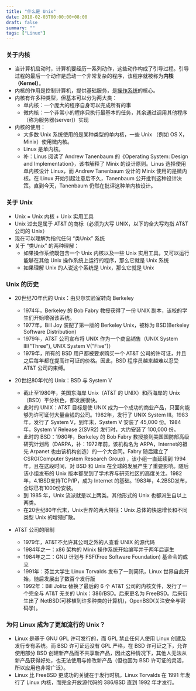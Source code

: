 ```yaml
---
title: "什么是 Unix"
date: 2018-02-03T00:00:00+08:00
draft: false
summary: ""
tags: ["Linux"]
---
```


### 关于内核

* 当计算机启动时，计算机要经历一系列动作，这些动作构成了引导过程。引导过程的最后一个动作是启动一个非常复杂的程序，该程序就被称为**内核（Kernel）**。
* 内核的作用是控制计算机，提供基础服务，是[操作系统](/posts/2017/10/02/vbird-linux-01/#os)的核心。
* 内核有许多种类型，但基本可以分为两大类：
    * 单内核：一个庞大的程序自身可以完成所有的事
    * 微内核：一个非常小的程序只执行最基本的任务，其余通过调用其他程序（称为服务器(server)）实现
* 内核的使用：
    * 大多数 Unix 系统使用的是某种类型的单内核，一些 Unix （例如 OS X，Minix）使用微内核。
    * Linux 是单内核。
    * 补：Linus 阅读了 Andrew Tanenbaum 的《Operating System: Design and Implementation》，该书解释了 Minix 的设计原则。Linus 选择使用单内核设计 Linux，而 Andrew Tanenbaum 设计的 Minix 使用的是微内核。在 Linux 开始引起注意后不久，Tanenbaum 公开批判这种设计决策。直到今天，Tanenbaum 仍然在批评这种单内核设计。
    
### 关于 Unix

* Unix = Unix 内核 + Unix 实用工具
* Unix 过去是属于 AT&T 的商标（必须为大写 UNIX，以下的全大写均指 AT&T 公司的 Unix）
* 现在可以理解为指代任何 “类Unix” 系统
* 关于 “类Unix” 的两种理解：
    * 如果操作系统既包含一个 Unix 内核以及一些 Unix 实用工具，又可以运行能够在其他 Unix 操作系统上运行的程序，那么它就是 Unix 系统
    * 如果理解 Unix 的人说这个系统是 Unix，那么它就是 Unix

### Unix 的历史

* 20世纪70年代的 Unix：由贝尔实验室转向 Berkeley
    * 1974年，Berkeley 的 Bob Fabry 教授获得了一份 UNIX 副本，该校的学生们开始增强该系统。
    * 1977年，Bill Joy 装配了第一版的 Berkeley Unix，被称为 BSD(Berkeley Software Distribution)
    * 1979年，AT&T 公司宣布将 UNIX 作为一个商品销售（UNIX System III("Three"), UNIX System V("Five")）
    * 1979年，所有的 BSD 用户都被要求购买一个 AT&T 公司的许可证，并且之后每年都在提高许可证的价格。因此，BSD 程序员越来越难以忍受 AT&T 公司的束缚。

* 20世纪80年代的 Unix：BSD 与 System V
    * 截止至1980年，美国东海岸 Unix（AT&T 的 UNIX）和西海岸的 Unix（BSD）平分秋色，都发展很快。
    * 此时的 UNIX：AT&T 目标是使 UNIX 成为一个成功的商业产品，只面向能够为许可证付大量金钱的公司。1982年，发行了 UNIX System III。1983年，发行了 System V，到年末，System V 安装了 45,000 份。1984年，System V Release 2(SVR2) 发行时，大约安装了 100,000 份。
    * 此时的 BSD：1980年，Berkeley 的 Bob Fabry 教授接到美国国防部高级研究计划局（DARPA，补：1972年前，该机构名为 ARPA，Internet的祖先 Arpanet 也由该机构创造）的一个大合同。Fabry 随后建立了 CSRG(Computer System Research Group) ，该小组一直延续到 1994 年，且在这段时间，对 BSD 和 Unix 在全球的发展产生了重要影响。随后该小组发布的 Unix 版本都受到了学术界与研究社区的高度关注。1982年，4.1BSD支持TCP/IP，成为 Internet 的基础。1983年，4.2BSD发布，全球已有1000份安装。
    * 到 1985 年，Unix 流派就是以上两类。其他形式的 Unix 也都派生自以上两类。
    * 在20世纪80年代末，Unix世界的两大特征：Unix 总体的快速增长和不同类型 Unix 的增殖扩散。

* AT&T 公司的限制
    * 1979年，AT&T不允许其公司之外的人查看 UNIX 的源代码
    * 1984年之一：x86 架构的 Minix 操作系统开始编写并于两年后诞生
    * 1984年之二：GNU 计划与 FSF(Free Software Foundation) 基金会的成立
    * 1991年：芬兰大学生 Linux Torvalds 发布了一则简讯，Linux 世界自此开始，随后发展出了数百个发行版
    * 1992年：Bill Jolitz 替换了最后的 6 个 AT&T 公司的内核文件，发行了一个完全与 AT&T 无关的 Unix：386/BSD。后来更名为 FreeBSD。后来衍生出了 NetBSD(可移植到许多种类的计算机)，OpenBSD(关注安全与密码学)。

### 为何 Linux 成为了更加流行的 Unix？

* Linux 是基于 GNU GPL 许可发行的，而 GPL 禁止任何人使用 Linux 创建及发行专有系统。而 BSD 许可证远没有 GPL 严格，在 BSD 许可证之下，允许使用部分 BSD 创建新产品而不共享新产品，因此这种情况下，其他人无法从新产品获得好处，也无法使用与修改新产品（但也因为 BSD 许可证的灵活，所以应用也非常广泛）。
* Linux 比 FreeBSD 更成功的关键在于发行时机，Linux Torvalds 在 1991 年发行了 Linux 内核，而完全开放源代码的 386/BSD 直到 1992 年才发行。
